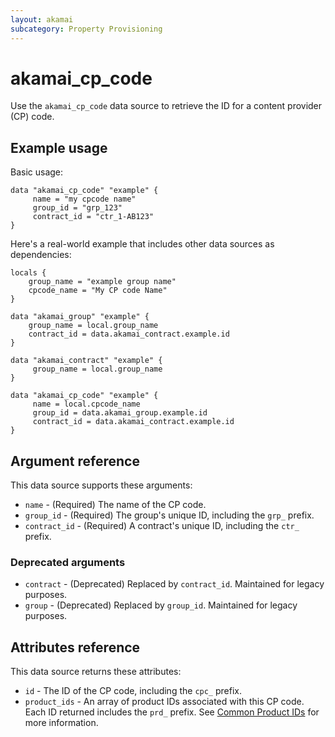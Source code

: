```yaml
---
layout: akamai
subcategory: Property Provisioning
---
```


# akamai_cp_code


Use the `akamai_cp_code` data source to retrieve the ID for a content provider (CP) code.

## Example usage

Basic usage:

```hcl
data "akamai_cp_code" "example" {
     name = "my cpcode name"
     group_id = "grp_123"
     contract_id = "ctr_1-AB123"
}
```

Here's a real-world example that includes other data sources as dependencies:

```
locals {
    group_name = "example group name"
    cpcode_name = "My CP code Name"
}

data "akamai_group" "example" {
    group_name = local.group_name
    contract_id = data.akamai_contract.example.id
}

data "akamai_contract" "example" {
     group_name = local.group_name
}

data "akamai_cp_code" "example" {
     name = local.cpcode_name
     group_id = data.akamai_group.example.id
     contract_id = data.akamai_contract.example.id
}
```

## Argument reference

This data source supports these arguments:

* `name` - (Required) The name of the CP code.
* `group_id` - (Required) The group's unique ID, including the `grp_` prefix.
* `contract_id` - (Required) A contract's unique ID, including the `ctr_` prefix.

### Deprecated arguments
* `contract` - (Deprecated) Replaced by `contract_id`. Maintained for legacy purposes.
* `group` - (Deprecated) Replaced by `group_id`. Maintained for legacy purposes.

## Attributes reference

This data source returns these attributes:

* `id` - The ID of the CP code, including the `cpc_` prefix.
* `product_ids` - An array of product IDs associated with this CP code. Each ID returned includes the `prd_` prefix. See [Common Product IDs](https://registry.terraform.io/providers/akamai/akamai/latest/docs/guides/shared-resources#common-product-ids) for more information.
